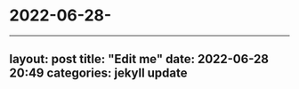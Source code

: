# 2022-06-28-
---
layout: post
title:  "Edit me"
date:   2022-06-28 20:49
categories: jekyll update
---